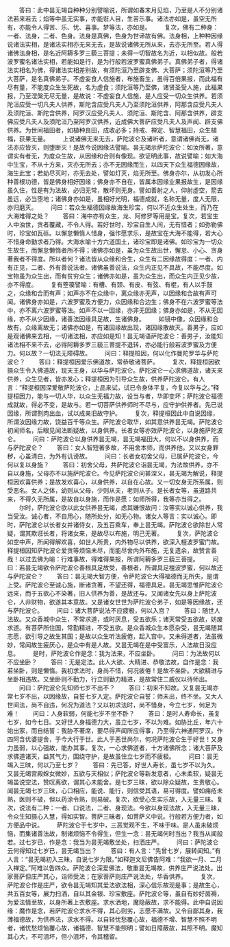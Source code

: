 <!-- { "loadSidebar": true } -->
　　答曰：此中昙无竭自种种分别譬喻说，所谓如春末月见焰，乃至是人不分别诸法若来若去；焰等中虽无实事，亦能诳人目，生苦乐事。诸法亦如是，虽空无所有，亦能令人得苦、乐、忧、喜事。梦等法，亦如是。
　　复次，佛有二种身：一者、法身，二者、色身。法身是真佛，色身为世谛故有佛。法身相，上种种因缘说诸法实相，是诸法实相亦无来无去，是故说诸佛无所从来，去亦无所至。若人得诸佛法身相，是名近阿耨多罗三藐三菩提；未得一切智故名为近，以相似故。般若波罗蜜名诸法实相，若能如是行，是为行般若波罗蜜真佛弟子。真佛弟子者，得诸法实相名为佛，得诸法实相差别故，有须陀洹乃至辟支佛、大菩萨；须陀洹等乃至大菩萨，是名真佛弟子。不虚妄食人信施者，布施畜生，虽得百倍果报，而此福有尽有量，不能度众生生死故，名为虚食；须陀洹等乃至佛，诸贤圣受人施，此福果报，乃至涅槃无尽无量，是故说：不虚妄食人信施，是人应受一切众生供养。若须陀洹应受一切凡夫人供养，斯陀含应受凡夫人乃至须陀洹供养，阿那含应受凡夫人及须陀洹、斯陀含供养，阿罗汉应受凡夫人、须陀洹、斯陀含、阿那含供养，辟支佛应受凡夫人及须陀洹乃至阿罗汉供养，近成佛大菩萨应受凡夫人及声闻、辟支佛供养。为世间福田者，如植种良田，成收必多；持戒、禅定、智慧福田，众生植福，获果无量。
　　上说诸佛无来无去，萨陀波仑及诸听者，意谓诸佛尚无，诸法亦应皆灭，则堕断灭！是故今说因缘法譬喻。昙无竭示萨陀波仑：如汝所著，意谓实有者无，为度众生故，从因缘和合则有像现。欲证明此事，故说譬喻：如大海中生宝，不从十方来，灭亦无所去；亦不无因缘而生，以四天下众生福德因缘故，海生此宝；若劫尽灭时，亦无去处，譬如灯灭，焰无所至。佛身亦尔，从初发心所种善根功德，皆是佛身相好因缘；佛身亦不自在，皆属本因缘业果报故生，是因缘虽久住，性是有为法故，必归无常，散坏则无身。譬如善射之人，仰射虚空，箭去虽远，必当堕地；诸佛身亦如是，虽相好光明，福德成就，名称无量，度人无限，亦归磨灭。
　　问曰：若众生福德因缘故海生珍宝，何以不近众生处生，而乃在大海难得之处？
　　答曰：海中亦有众生，龙、阿修罗等用是宝。复次，若宝生人中浊世，贪者覆藏，不令人得。若好世时，珍宝自生人间，无有惜者；如弥勒佛时，珍宝如瓦砾。以懈怠懒惰人惜身，强作愿求乐，是故宝在大海不能得，若大心不惜身命勤求者乃得。大海水喻十方六道国土，诸珍宝即是诸佛。如珍宝为一切众生故生，而懈怠懒惰者所不得；诸佛亦如是，虽为众生故出世，懈怠、小心、贪身著我者不得度。所以者何？诸法皆从众缘和合生，众生有二因缘故得度：一者、内有正见，二者、外有善说法者。诸佛虽善说法，众生内正见不具故，不能尽度。如宝物虽为众生出，而有贫穷众生；诸佛亦如是，虽为众生出，而众生内正见少故，亦不得度。
　　复有箜篌譬喻：有槽、有颈、有皮、有弦、有棍，有人以手鼓之，众缘和合而有声；如声亦不在众缘中，离众缘亦无声，以因缘和合故有声可闻。诸佛身亦如是，六波罗蜜及方便力，众因缘和合边生；佛身不在六波罗蜜等法中，亦不离六波罗蜜等法。如声不以一因缘，亦非无因缘；佛身亦如是，不从无因缘，亦不从少因缘，诸善法因缘具足故，生诸佛身。
　　如镜中像，众因缘和合故有，众缘离故无；诸佛亦如是，有诸因缘故出现，诸因缘散故灭。善男子，应如是观诸佛来去相，一切诸法相，亦应如是知！昙无竭语萨陀波仑：善男子，汝能知诸法相不来不去，必得阿耨多罗三藐三菩提不退转，亦必能行般若波罗蜜及方便力。何以故？一切法无障碍故。
　　问曰：释提桓因，何以化作曼陀罗华与萨陀波仑？
　　答曰：释提桓因爱乐佛道故，常恭敬诸菩萨。
　　复次，释提桓因欲摄众生令入佛道故，现天王身，以华与萨陀波仑。萨陀波仑一心求佛道故，诸天来供养，众生见者，皆亦发心；释提桓因为引导众生故，供养萨陀波仑。有人言：“释提桓因深爱敬萨陀波仑，上品来试，试已令身体平复，今复以华与之。”释提桓因力，能与一切人华，以众生无福力故，设当与者，华即变坏；萨陀波仑福德成就故，得必不变，是故与。若一切菩萨供养师时不尽与，应守护供养者。先已说因缘，所谓割肉出血，试以成亲旧故守护。
　　复次，释提桓因此中自说因缘，所谓汝因缘力故，饶益百千等众生。萨陀波仑取华，如其意供养昙无竭。萨陀波仑初闻师名，后眼见闻法断疑故，以身供养。长者女等亦效萨陀波仑，以身施萨陀波仑。
　　问曰：萨陀波仑以身供养昙无竭，昙无竭福田大，何以不以身供养，而与萨陀波仑？
　　答曰：女人智短著多故，不用舍本师，而供养他。又以女身罪秽，心虽清白，为外有讥谤故。
　　问曰：长者女初舍父母，已属萨陀波仑，今何以复以身施？
　　答曰：初舍父母，共萨陀波仑诣昙无竭，为法故供养，亦不自以身施，父母亦不以施萨陀波仑。今见萨陀波仑问甚深义，昙无竭为解说，释提桓因欢喜供养；是故发欢喜心，以身供养，以自在心故。又一切女身无所系属，则受恶名。女人之体，幼则从父母，少则从夫，老则从子。是长者女等，虽道路共来，不得久无所属，是故自以身施，而作是愿：如师所得，我等亦当得之。
　　尔时，萨陀波仑欲以此女供养昙无竭，虑其嫌恨故问：汝等实以诚心供养，我当受汝。诚心者，不自用心，随所处分，如无心物。诸女人等言：实以诚心。即时，萨陀波仑以长者女并诸侍女，及五百乘车，奉上昙无竭。萨陀波仑欲除世人常疑，谓其欺诳长者，将诸女来，是故尽以布施，明己无著。
　　复次，萨陀波仑如空中声，所闻得解欢喜，如世人所贵，内外物尽以供养，欲深入檀波罗蜜门故。释提桓因知萨陀波仑爱贪等烦恼未尽，而能尽舍内外布施，无复遗余，故赞言善哉！以过去佛为喻：行难事故，得难得果报，所谓阿耨多罗三藐三菩提。
　　问曰：若昙无竭欲令萨陀波仑善根具足故受，善根者，所谓具足檀波罗蜜，何以故还与萨陀波仑？
　　答曰：昙无竭大智方便，令萨陀波仑大得福德而无所失，是谓上受。萨陀波仑至诚心施，断诸贪著，不望还得，福德具足。昙无竭思惟萨陀波仑远来，而于五欲心不染著，旧人供养为善，是故还与。又闻诸女先以身上萨陀波仑，人非财物，欲遂其本意故。又是诸女世世为萨陀波仑弟子，如是等因缘故，还与萨陀波仑。
　　问曰：诸大菩萨说法不应疲极，何以入宫？
　　答曰：随世人法故。又众香城中众生，不常求道，或时厌息，受五欲乐；诸天常受五欲故，妨废求道。有菩萨所住国，常勤精进，不受五欲。是众香城众生本愿杂受，昙无竭随其志愿，欲引导之故生其国；是故以众生听法疲倦，起入宫中。又未得道者，法虽微妙，常闻故生疲厌心，是众中有是人故。又昙无竭在是中受富乐，人法故日没应息。
　　是时，萨陀波仑作是念：我为法来，不应坐卧。
　　问曰：为法故何以不应坐卧？
　　答曰：无是定法。此人大欲、大精进、恭敬法故，自作是念：我若坐卧，则是懒惰。我初求法时，身尚不惜，何况疲倦！是故不坐卧。大欲精进与坐卧相违故。又坐卧则不勤力，行立则勤力精进，是故常住二威仪以待师出。
　　问曰：萨陀波仑先知师七岁不出不？
　　答曰：初来不知故。又复昙无竭亦常七岁不出，以因缘故，自誓七岁入定。萨陀波仑自誓：师未出，终不坐。又大人世间法，尚不自违，何况为道法？又以初求法时，尚不惜身，今立七岁，何足为难！
　　问曰：人身软弱，何能七岁不坐不卧？
　　答曰：是时人寿命长，虽复七岁，如今七日。又好世人身福德力大，虽立七岁，不以为难。如胁比丘，年六十始出家，而自结誓：我胁不著席，要尽得声闻所应得事，乃至得六神通阿罗汉。作四阿含优婆提舍，于今大行于世。此人于恶世尚尔，何况萨陀波仑生于好世！又身力虽弱，以心强故，能办其事。复次，一心求佛道者，十方诸佛所念；诸大菩萨及求佛道诸天，益其气力，围绕守护，是故虽住立七岁而不疲极。
　　问曰：昙无竭入三昧，何以乃至七岁？
　　答曰：先已答，好世人寿长，虽七岁不以为久。又昙无竭宫殿婇女微妙，五欲与天相似；萨陀波仑等新发意者，心未柔软，疑昙无竭虽说空法，赞叹离欲，谓其心未能舍。是七岁三昧，欲以除众疑故，生贵敬心。闻昙无竭七岁三昧，心口相应，能说、能行，则信受其语，易可得度。譬如痈疮未熟，医则不破，但以药涂令熟，则易破。复次，欲受心生实乐故，入无量三昧。复次，说法有二种：一者、口说法，二者、身现法。今欲以身现法故，入无量三昧，令众生知摄心入慧，得如实智。菩萨三昧者，如菩萨义中说。行般若方便力者，如方便品中说。
　　萨陀波仑于七岁中，三恶觉观不生，不味于味。是人虽未破烦恼，而集诸善法故，制诸烦恼不令得生，但生一念：昙无竭何时当出？我当从闻般若。过七岁已，作是念：我当为昙无竭敷坐处，扫洒庄严。
　　问曰：萨陀波仑云何得知过七岁已，昙无竭当出？
　　答曰：有人言：“先曾七岁，展转闻知。”有人言：“昙无竭初入三昧，自说七岁为限。”如释迦文尼佛告阿难：“我欲一月、二月入禅定。”阿难以告四众。萨陀波仑深爱佛法，敬重昙无竭故，供养庄严说法处。出家菩萨但庄严其心，诣师受法；在家菩萨则庄严说法处，华香供养。
　　复次，萨陀波仑作是庄严，欲令昙无竭知其爱法欲法相，深心信乐故现是事；是故生心，共五百女等，展力扫洒，自以其金银、珍宝敷座。萨陀波仑等，虽自有妙好茵褥，为爱法情至故，以身所著上衣敷座。求水洒地，魔隐蔽故，求不能得。此中自说因缘：魔作是念，若萨陀波仑求水不得，其心则劣，志愿不满故。又令自鄙其身，我薄福德故，为供养法，求水不得。以自轻忧愁覆心故，福德不增、智慧不照不明者，诸忧愁烦恼覆心故，诸福德、智慧不能照明；譬如日障蔽故，其照不明。魔知其心大，不可沮坏，但小沮坏，令其稽留。

